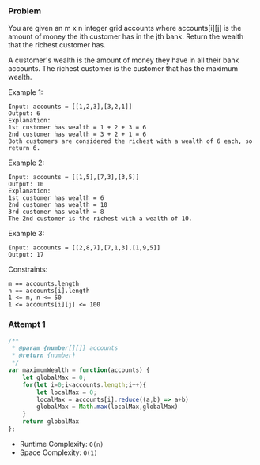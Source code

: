 ### Problem

You are given an m x n integer grid accounts where accounts[i][j] is the amount of money the i​​​​​​​​​​​th​​​​ customer has in the j​​​​​​​​​​​th​​​​ bank. Return the wealth that the richest customer has.

A customer's wealth is the amount of money they have in all their bank accounts. The richest customer is the customer that has the maximum wealth.

Example 1:
```
Input: accounts = [[1,2,3],[3,2,1]]
Output: 6
Explanation:
1st customer has wealth = 1 + 2 + 3 = 6
2nd customer has wealth = 3 + 2 + 1 = 6
Both customers are considered the richest with a wealth of 6 each, so return 6.
```
Example 2:
```
Input: accounts = [[1,5],[7,3],[3,5]]
Output: 10
Explanation: 
1st customer has wealth = 6
2nd customer has wealth = 10 
3rd customer has wealth = 8
The 2nd customer is the richest with a wealth of 10.
```

Example 3:
```
Input: accounts = [[2,8,7],[7,1,3],[1,9,5]]
Output: 17
```

Constraints:
```
m == accounts.length
n == accounts[i].length
1 <= m, n <= 50
1 <= accounts[i][j] <= 100
```

### Attempt 1

```js
/**
 * @param {number[][]} accounts
 * @return {number}
 */
var maximumWealth = function(accounts) {
    let globalMax = 0;
    for(let i=0;i<accounts.length;i++){
        let localMax = 0;
        localMax = accounts[i].reduce((a,b) => a+b)
        globalMax = Math.max(localMax,globalMax)
    }
    return globalMax
};
```
- Runtime Complexity: `O(n)`
- Space Complexity: `O(1)`